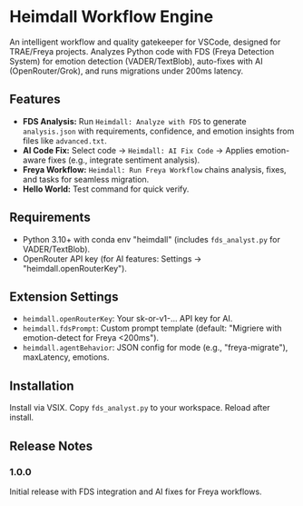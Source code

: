# Heimdall Workflow Engine

An intelligent workflow and quality gatekeeper for VSCode, designed for TRAE/Freya projects. Analyzes Python code with FDS (Freya Detection System) for emotion detection (VADER/TextBlob), auto-fixes with AI (OpenRouter/Grok), and runs migrations under 200ms latency.

## Features
- **FDS Analysis:** Run `Heimdall: Analyze with FDS` to generate `analysis.json` with requirements, confidence, and emotion insights from files like `advanced.txt`.
- **AI Code Fix:** Select code → `Heimdall: AI Fix Code` → Applies emotion-aware fixes (e.g., integrate sentiment analysis).
- **Freya Workflow:** `Heimdall: Run Freya Workflow` chains analysis, fixes, and tasks for seamless migration.
- **Hello World:** Test command for quick verify.

## Requirements
- Python 3.10+ with conda env "heimdall" (includes `fds_analyst.py` for VADER/TextBlob).
- OpenRouter API key (for AI features: Settings → "heimdall.openRouterKey").

## Extension Settings
- `heimdall.openRouterKey`: Your sk-or-v1-... API key for AI.
- `heimdall.fdsPrompt`: Custom prompt template (default: "Migriere with emotion-detect for Freya <200ms").
- `heimdall.agentBehavior`: JSON config for mode (e.g., "freya-migrate"), maxLatency, emotions.

## Installation
Install via VSIX. Copy `fds_analyst.py` to your workspace. Reload after install.

## Release Notes
### 1.0.0
Initial release with FDS integration and AI fixes for Freya workflows.